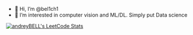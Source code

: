 - 👋 Hi, I’m @bel1ch1
- 👀 I’m interested in computer vision and ML/DL. Simply put Data science

[![andreyBELL's LeetCode Stats](https://leetcode-stats.vercel.app/api?username=andreyBELL&theme=Dark)](https://github.com/JeremyTsaii/leetcode-stats)

